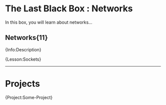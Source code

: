# The Last Black Box : Networks
In this box, you will learn about networks...

## Networks{11}
{Info:Description}

{Lesson:Sockets}

---

# Projects
{Project:Some-Project}
